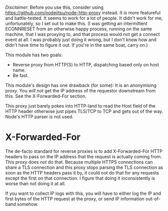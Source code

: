 *Disclaimer:* Before you use this, consider using https://github.com/nodejitsu/node-http-proxy instead. It is more featureful and battle-tested. It seems to work for a lot of people. It didn't work for me, unfortunately, so I set out to make this. (I was getting an intermittent ECONNRESET from an otherwise happy process, running on the same machine, that I was proxying to, and that process would not get a connect event at all. I was probably just doing it wrong, but I don't know how and didn't have time to figure it out. If you're in the same boat, carry on.) 

This module has two goals:
- Reverse proxy from HTTP(S) to HTTP, dispatching based only on host name.
- Be fast.

This module's design has one drawback (for some): It is an anonymising proxy. You *will not* get the IP address of the requestor downstream from this. See the X-Forwarded-For section.

This proxy just barely pokes into HTTP-land to read the Host field of the HTTP header otherwise just pipes TLS/TCP to TCP and gets out of the way. Node's HTTP parser is not used.

X-Forwarded-For
===============

The de-facto standard for reverse proxies is to add X-Forwarded-For HTTP headers to pass on the IP address that the request is actually coming from. This proxy does *not* do that. Because multiple HTTPS connections can share a TLS connection and this proxy stops parsing the TLS connection as soon as the HTTP headers pass it by, it could not do that for any requests except the first on that connection. I figure that doing it inconsistently is worse than not doing it at all. 

If you want to collect IP logs with this, you will have to either log the IP and first bytes of the HTTP request at the proxy, or send IP information out-of-band somehow. 
